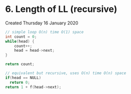 # 6. Length of LL (recursive)
Created Thursday 16 January 2020

```cpp
// simple loop O(n) time O(1) space
int count = 0;
while(head) {
	count++;
	head = head->next;
}

return count;
```
```cpp
// equivalent but recursive, uses O(n) time O(n) space
if(head == NULL)
  return 0;
return 1 + f(head->next);
```